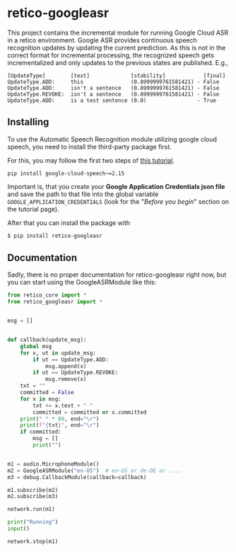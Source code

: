 # retico-googleasr

This project contains the incremental module for running Google Cloud ASR in a retico
environment. Google ASR provides continuous speech recognition updates by updating the
current prediction. As this is not in the correct format for incremental processing, the
recognized speech gets incrementalized and only updates to the previous states are
published. E.g.,

```
[UpdateType]        [text]             [stability]            [final]
UpdateType.ADD:     this               (0.8999999761581421) - False
UpdateType.ADD:     isn't a sentence   (0.8999999761581421) - False
UpdateType.REVOKE:  isn't a sentence   (0.8999999761581421) - False
UpdateType.ADD:     is a test sentence (0.0)                - True
```

## Installing

To use the Automatic Speech Recognition module utilizing google cloud speech, you need to install the third-party package first.

For this, you may follow the first two steps of [this tutorial](https://cloud.google.com/speech-to-text/docs/quickstart-client-libraries#client-libraries-install-python).

`pip install google-cloud-speech~=2.15`

Important is, that you create your **Google Application Credentials json file** and save the path to that file into the global variable `GOOGLE_APPLICATION_CREDENTIALS` (look for the "*Before you begin*" section on the tutorial page).

After that you can install the package with

```bash
$ pip install retico-googleasr
```

## Documentation

Sadly, there is no proper documentation for retico-googleasr right now, but you can 
start using the GoogleASRModule like this:

```python
from retico_core import *
from retico_googleasr import *


msg = []


def callback(update_msg):
    global msg
    for x, ut in update_msg:
        if ut == UpdateType.ADD:
            msg.append(x)
        if ut == UpdateType.REVOKE:
            msg.remove(x)
    txt = ""
    committed = False
    for x in msg:
        txt += x.text + " "
        committed = committed or x.committed
    print(" " * 80, end="\r")
    print(f"{txt}", end="\r")
    if committed:
        msg = []
        print("")


m1 = audio.MicrophoneModule()
m2 = GoogleASRModule("en-US")  # en-US or de-DE or ....
m3 = debug.CallbackModule(callback=callback)

m1.subscribe(m2)
m2.subscribe(m3)

network.run(m1)

print("Running")
input()

network.stop(m1)
```